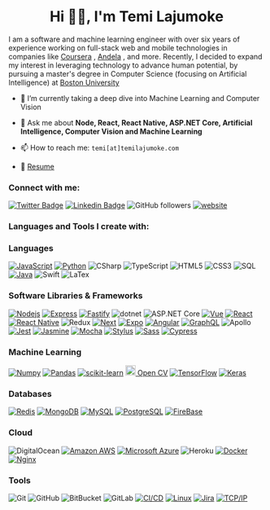<h1 align="center">Hi 👋🏼, I'm Temi Lajumoke</h1>
I am a software and machine learning engineer with over six years of experience working on full-stack web  and mobile technologies in companies like <a href="https://www.coursera.org/" rel="noopener" target="_blank">Coursera</a> , <a href="https://www.andela.com/" rel="noopener" target="_blank">Andela</a> , and more. Recently, I decided to expand my interest in leveraging technology to advance human potential, by pursuing a master's degree in Computer Science (focusing on Artificial Intelligence) at <a href="https://www.bu.edu/" rel="noopener" target="_blank">Boston University</a></h3>



- 🌱 I’m currently taking a deep dive into Machine Learning and Computer Vision

- 💬 Ask me about **Node, React, React Native, ASP.NET Core, Artificial Intelligence, Computer Vision and Machine Learning**

- 📫 How to reach me: `temi[at]temilajumoke.com`

- 📄 [Resume](https://docs.google.com/document/d/10VwUDE_BDvAQTlE0b_lTKByrhOLKa_qZHG6TGFbftUg/edit?usp=sharing)

<h3 align="left">Connect with me:</h3>
<!-- <p align="left"> <a href="https://twitter.com/temilaj" target="_blank"><img src="https://img.shields.io/twitter/follow/temilaj?logo=twitter&style=for-the-badge" alt="temilaj" /></a> </p>
<p align="left"> -->

[![Twitter Badge](https://img.shields.io/twitter/follow/temilaj?style=flat-square&labelColor=1ca0f1&logo=twitter&logoColor=white&link=https://twitter.com/temilaj)](https://twitter.com/temilaj) [![Linkedin Badge](https://img.shields.io/badge/-Temi%20Lajumoke-blue?style=flat-square&logo=Linkedin&logoColor=white&link=https://www.linkedin.com/in/temilajumoke/)](https://www.linkedin.com/in/temilajumoke/)
![GitHub followers](https://img.shields.io/github/followers/temilaj?label=Follow&style=social)
[![website](https://img.shields.io/badge/Website-46a2f1.svg?&style=flat-square&logo=Google-Chrome&logoColor=white&link=https://temilajumoke.com/)](https://temilajumoke.com/)

<h3 align="left">Languages and Tools I create with:</h3>

### Languages

[![JavaScript](https://img.shields.io/badge/-JavaScript-000?style=flat-square&logo=JavaScript&logoColor=ddc508)](https://github.com/adamalston?tab=repositories&q=&type=&language=javascript)
[![Python](https://img.shields.io/badge/-Python-000?style=flat-square&logo=python)](https://github.com/adamalston?tab=repositories&q=&type=&language=python)
![CSharp](https://img.shields.io/badge/-CSharp-512bd4?style=flat-square&logo=c-sharp&logoColor=fff)
![TypeScript](https://img.shields.io/badge/-TypeScript-3178c6?style=flat-square&logo=TypeScript&logoColor=fff)
![HTML5](https://img.shields.io/badge/-HTML5-E34F26?style=flat-square&logo=html5&logoColor=white)
![CSS3](https://img.shields.io/badge/-CSS3-1572B6?style=flat-square&logo=css3)
![SQL](https://img.shields.io/badge/-SQL-fff?style=flat-square&logo=MySQL&logoColor=4479A1)
[![Java](https://img.shields.io/badge/-Java-fff?style=flat-square&logo=Java&logoColor=007396)](https://github.com/adamalston?tab=repositories&q=&type=&language=java)
![Swift](https://img.shields.io/badge/-Swift-000?style=flat-square&logo=Swift)
![LaTex](https://img.shields.io/badge/-LaTeX-008080?style=flat-square&logo=LaTeX&logoColor=white)

### Software Libraries & Frameworks

[![Nodejs](https://img.shields.io/badge/-Nodejs-black?style=flat-square&logo=Node.js)](https://nodejs.org)
[![Express](https://img.shields.io/badge/-Express-eee?style=flat-square&logo=express)](https://expressjs.com/)
[![Fastify](https://img.shields.io/badge/-Fastify-000000?style=flat-square&logo=Fastify)](https://www.fastify.io/)
![dotnet](https://img.shields.io/badge/-%2ENET%20core-311C87?style=flat-square&logo=.NET)
![ASP.NET Core](https://img.shields.io/badge/-ASP%2ENET%20core-311C87?style=flat-square&logo=.NET)
[![Vue](https://img.shields.io/badge/-Vue-black?style=flat-square&logo=Vue.js)](https://vuejs.org)
[![React](https://img.shields.io/badge/-React-black?style=flat-square&logo=React)](https://Reactjs.org)
[![React Native](https://img.shields.io/badge/-React%20Native-61dafb?style=flat-square&logo=React&logoColor=000)](https://reactnative.dev/)
![Redux](https://img.shields.io/badge/-Redux-764abc?style=flat-square&logo=redux)
[![Next](https://img.shields.io/badge/-Next%2Ejs-000?style=flat-square&logo=Next.js)](https://www.nextjs.org/)
[![Expo](https://img.shields.io/badge/-Expo-61dafb?style=flat-square&logo=expo&logoColor=000)](https://expo.io/)
[![Angular](https://img.shields.io/badge/-Angular-ff0000?style=flat-square&logo=angular&logoColor=ffffff)](https://Angular.io)
[![GraphQL](https://img.shields.io/badge/-GraphQL-d64292?style=flat-square&logo=graphql&logoColor=ffffff)](https://www.graphql.org/)
![Apollo](https://img.shields.io/badge/-Apollo-311C87?style=flat-square&logo=apollo-graphql)
[![Jest](https://img.shields.io/badge/-Jest-15C213?style=flat-square&logo=jest)](https://jestjs.io/)
[![Jasmine](https://img.shields.io/badge/Jasmine-8A4182?style=flat-square&logo=jasmine)](https://jasmine.github.io/)
[![Mocha](https://img.shields.io/badge/-Mocha-8D6748?style=flat-square&logo=mocha&logoColor=ffffff)](https://mochajs.org/)
[![Stylus](https://img.shields.io/badge/-Stylus-000?style=flat-square&logo=stylus)](https://www.cypress.io/)
[![Sass](https://img.shields.io/badge/-Sass-bf4080?style=flat-square&logo=sass&logoColor=ffffff)](https://www.cypress.io/)
[![Cypress](https://img.shields.io/badge/-Cypress-000?style=flat-square&logo=cypress)](https://www.cypress.io/)


### Machine Learning
[![Numpy](https://img.shields.io/badge/-Numpy-013243?style=flat-square&logo=numpy)](https://numpy.org/)
[![Pandas](https://img.shields.io/badge/-Pandas-130654?style=flat-square&logo=pandas)](https://pandas.pydata.org/)
[![scikit-learn](https://img.shields.io/badge/-scikit%20learn-fff?style=flat-square&logo=scikit-learn)](https://scikit-learn.org)
<a href="https://opencv.org/" target="_blank"> <img src="https://www.vectorlogo.zone/logos/opencv/opencv-icon.svg" alt="opencv" width="20" height="20"/> Open CV</a> 
[![TensorFlow](https://img.shields.io/badge/-TensorFlow-fff?style=flat-square&logo=tensorflow)](https://www.tensorflow.org/)
[![Keras](https://img.shields.io/badge/-Keras-d00000?style=flat-square&logo=keras)](https://www.tensorflow.org/)

### Databases
[![Redis](https://img.shields.io/badge/-Redis-DC382D?style=flat-square&logo=Redis&logoColor=ffffff)](https://redis.io/)
[![MongoDB](https://img.shields.io/badge/-MongoDB-47A248?style=flat-square&logo=MongoDB&logoColor=ffffff)](https://www.mongodb.com/)
[![MySQL](https://img.shields.io/badge/-MySQL-4479A1?style=flat-square&logo=MySQL&logoColor=ffffff)](https://www.mysql.com/)
[![PostgreSQL](https://img.shields.io/badge/-PostgreSQL-336791?style=flat-square&logo=Postgresql&logoColor=ffffff)](https://www.postgresql.org/)
[![FireBase](https://img.shields.io/badge/-Firebase-fff?style=flat-square&logo=firebase)](https://firebase.google.com/)

### Cloud
![DigitalOcean](https://img.shields.io/badge/-Digital%20Ocean-darkblue?style=flat-square&logo=digitalocean)
[![Amazon AWS](https://img.shields.io/badge/Amazon%20AWS-232F3E?style=flat-square&logo=amazon-aws)](https://aws.amazon.com/)
[![Microsoft Azure](https://img.shields.io/badge/Microsoft%20Azure-232F7E?style=flat-square&logo=microsoft-azure)]()
![Heroku](https://img.shields.io/badge/-Heroku-430098?style=flat-square&logo=heroku)
[![Docker](https://img.shields.io/badge/-Docker-000?style=flat-square&logo=Docker)]()
[![Nginx](https://img.shields.io/badge/-Nginx-099639?style=flat-square&logo=nginx&logoColor=fff)](https://www.nginx.com/)
### Tools
![Git](https://img.shields.io/badge/-Git-black?style=flat-square&logo=git)
![GitHub](https://img.shields.io/badge/-GitHub-181717?style=flat-square&logo=github)
![BitBucket](https://img.shields.io/badge/-BitBucket-darkblue?style=flat-square&logo=bitbucket)
![GitLab](https://img.shields.io/badge/-GitLab-FCA121?style=flat-square&logo=gitlab)
[![CI/CD](https://img.shields.io/badge/-CI%2FCD-000?style=flat-square&logo=CircleCI&logoColor=fff)]()
[![Linux](https://img.shields.io/badge/-Linux-000?style=flat-square&logo=Linux&logoColor=FCC624)]()
[![Jira](https://img.shields.io/badge/-Jira-000?style=flat-square&logo=Jira-Software&logoColor=0052CC)]()
[![TCP/IP](https://img.shields.io/badge/-TCP%2FIP-000?style=flat-square&logo=Cisco)]()

<!-- ![Profile views](https://gpvc.arturio.dev/temilaj) -->

<!-- <br />
<br />
<p><img align="left" src="https://github-readme-stats.vercel.app/api/top-langs?username=temilaj&show_icons=true&locale=en&layout=compact" alt="temilaj" /></p>

<p>&nbsp;<img align="center" src="https://github-readme-stats.vercel.app/api?username=temilaj&show_icons=true&locale=en" alt="temilaj" /></p> -->